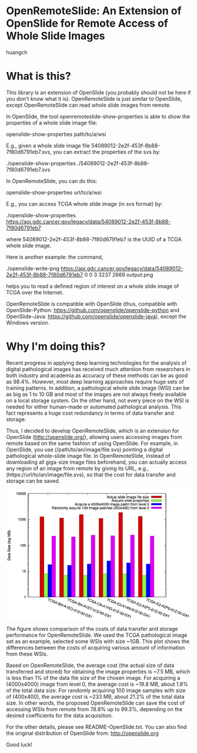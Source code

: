 # OpenRemoteSlide: An Extension of OpenSlide for Remote Access of Whole Slide Images

huangch


What is this?
=============

This library is an extension of OpenSlide (you probably should not be here if you don't know what it is). OpenRemoteSlide is just similar to OpenSlide, except OpenRemoteSlide can read whole slide images from remote. 

In OpenSlide, the tool openremoteslide-show-properties is able to show the properties of a whole slide image file:

openslide-show-properties path/to/a/wsi

E.g., given a whole slide image file 54089012-2e2f-453f-8b88-7f80d6791eb7.svs, you can extract the properties of the svs by:

./openslide-show-properties ./54089012-2e2f-453f-8b88-7f80d6791eb7.svs


In OpenRemoteSlide, you can do this:

openslide-show-properties url/to/a/wsi

E.g., you can access TCGA whole slide image (in svs format) by:

./openslide-show-properties https://api.gdc.cancer.gov/legacy/data/54089012-2e2f-453f-8b88-7f80d6791eb7

where 54089012-2e2f-453f-8b88-7f80d6791eb7 is the UUID of a TCGA whole slide image.


Here is another example: the command,

./openslide-write-png https://api.gdc.cancer.gov/legacy/data/54089012-2e2f-453f-8b88-7f80d6791eb7 0 0 3 3237 2669 output.png

helps you to read a defined region of interest on a whole slide image of TCGA over the Internet.


OpenRemoteSlide is compatible with OpenSlide (thus, compatible with OpenSlide-Python: https://github.com/openslide/openslide-python and OpenSlide-Java: https://github.com/openslide/openslide-java), except the Windows version.



Why I'm doing this?
===================

Recent progress in applying deep learning technologies for the analysis of digital pathological images has received much attention from researchers in both industry and academia as accuracy of these methods can be as good as 98.4%. However, most deep learning approaches require huge sets of training patterns. In addition, a pathological whole slide image (WSI) can be as big as 1 to 10 GB and most of the images are not always freely available on a local storage system. On the other hand, not every piece on the WSI is needed for either human-made or automated pathological analysis. This fact represents a huge cost redundancy in terms of data transfer and storage.

Thus, I decided to develop OpenRemoteSlide, which is an extension for OpenSlide (http://openslide.org/), allowing users accessing images from remote based on the same fashion of using OpenSlide. For example, in OpenSlide, you use (/path/to/an/image/file.svs) pointing a digital pathological whole-slide image file. In OpenRemoteSlide, instead of downloading all giga-size image files beforehand, you can actually access any region of an image from remote by giving its URL, e.g., (https://url/to/an/image/file.svs), so that the cost for data transfer and storage can be saved.

![ openremoteslide_performance.png](openremoteslide.png "Openremoteslide Performance")

The figure shows comparison of the costs of data transfer and storage performance for OpenRemoteSlide. We used the TCGA pathological image set as an example, selected some WSIs with size ~1GB. This plot shows the differences between the costs of acquiring various amount of information from these WSIs.
 
Based on OpenRemoteSlide, the average cost (the actual size of data transferred and stored) for obtaining the image properties is ~7.5 MB, which is less than 1% of the data file size of the chosen image. For acquiring a (4000x4000) image from level 0, the average cost is ~19.8 MB, about 1.8% of the total data size. For randomly acquiring 100 image samples with size of (400x400), the average cost is ~233 MB, about 21.2% of the total data size. In other words, the proposed OpenRemoteSlide can save the cost of accessing WSIs from remote from 78.8% up to 99.3%, depending on the desired coefficients for the data acquisition.

For the other details, please see README-OpenSlide.txt. You can also find the original distribution of OpenSlide from: http://openslide.org

Good luck!
